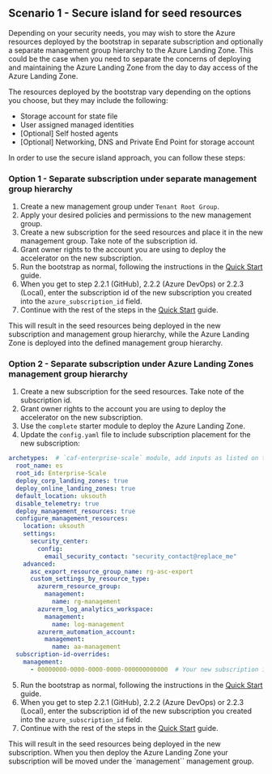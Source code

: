 <!-- markdownlint-disable first-line-h1 -->

## Scenario 1 - Secure island for seed resources

Depending on your security needs, you may wish to store the Azure resources deployed by the bootstrap in separate subscription and optionally a separate management group hierarchy to the Azure Landing Zone. This could be the case when you need to separate the concerns of deploying and maintaining the Azure Landing Zone from the day to day access of the Azure Landing Zone.

The resources deployed by the bootstrap vary depending on the options you choose, but they may include the following:

- Storage account for state file
- User assigned managed identities
- [Optional] Self hosted agents
- [Optional] Networking, DNS and Private End Point for storage account

In order to use the secure island approach, you can follow these steps:

### Option 1 - Separate subscription under separate management group hierarchy

1. Create a new management group under `Tenant Root Group`.
1. Apply your desired policies and permissions to the new management group.
1. Create a new subscription for the seed resources and place it in the new management group. Take note of the subscription id.
1. Grant owner rights to the account you are using to deploy the accelerator on the new subscription.
1. Run the bootstrap as normal, following the instructions in the [Quick Start][wiki_quick_start] guide.
1. When you get to step 2.2.1 (GitHub), 2.2.2 (Azure DevOps) or 2.2.3 (Local), enter the subscription id of the new subscription you created into the `azure_subscription_id` field.
1. Continue with the rest of the steps in the [Quick Start][wiki_quick_start] guide.

This will result in the seed resources being deployed in the new subscription and management group hierarchy, while the Azure Landing Zone is deployed into the defined management group hierarchy.

### Option 2 - Separate subscription under Azure Landing Zones management group hierarchy

1. Create a new subscription for the seed resources. Take note of the subscription id.
2. Grant owner rights to the account you are using to deploy the accelerator on the new subscription.
3. Use the `complete` starter module to deploy the Azure Landing Zone.
4. Update the `config.yaml` file to include subscription placement for the new subscription:

```yaml
archetypes:  # `caf-enterprise-scale` module, add inputs as listed on the module registry where necessary.
  root_name: es
  root_id: Enterprise-Scale
  deploy_corp_landing_zones: true
  deploy_online_landing_zones: true
  default_location: uksouth
  disable_telemetry: true
  deploy_management_resources: true
  configure_management_resources:
    location: uksouth
    settings:
      security_center:
        config:
          email_security_contact: "security_contact@replace_me"
    advanced:
      asc_export_resource_group_name: rg-asc-export
      custom_settings_by_resource_type:
        azurerm_resource_group:
          management:
            name: rg-management
        azurerm_log_analytics_workspace:
          management:
            name: log-management
        azurerm_automation_account:
          management:
            name: aa-management
  subscription-id-overrides:
    management:
      - 00000000-0000-0000-0000-000000000000  # Your new subscription id
```

5. Run the bootstrap as normal, following the instructions in the [Quick Start][wiki_quick_start] guide.
6. When you get to step 2.2.1 (GitHub), 2.2.2 (Azure DevOps) or 2.2.3 (Local), enter the subscription id of the new subscription you created into the `azure_subscription_id` field.
7. Continue with the rest of the steps in the [Quick Start][wiki_quick_start] guide.

This will result in the seed resources being deployed in the new subscription. When you then deploy the Azure Landing Zone your subscription will be moved under the `management`` management group.

 [//]: # (************************)
 [//]: # (INSERT LINK LABELS BELOW)
 [//]: # (************************)

[wiki_quick_start]:                                                  %5BUser-Guide%5D-Quick-Start "Wiki - Quick start"
